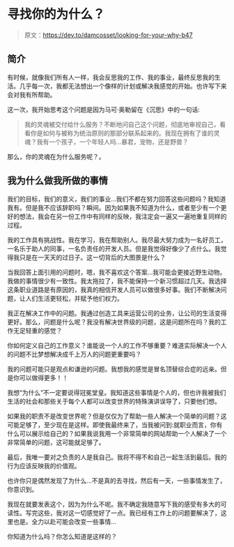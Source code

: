 # 寻找你的为什么？

> 原文：<https://dev.to/damcosset/looking-for-your-why-b47>

## 简介

有时候，就像我们所有人一样，我会反思我的工作、我的事业，最终反思我的生活。几乎每一次，我都无法想出一个像样的计划或解决我感觉的开始。也许写下来会对我有所帮助。

这一次，我开始思考这个问题是因为马可·奥勒留在《沉思》中的一句话:

> 我的灵魂被交付给什么服务？不断地问自己这个问题，彻底地审视自己，看看你是如何与被称为统治原则的那部分联系起来的。我现在拥有了谁的灵魂？我有一个孩子，一个年轻人吗...暴君，宠物，还是野兽？

那么，你的灵魂在为什么服务呢？。

## 我为什么做我所做的事情

我们的目标，我们的意义，我们的事业...我们不都在努力回答这些问题吗？我知道我有。但是我不应该辞职吗？瞬间。因为如果我不知道为什么，或者至少有一个更好的想法，我会在另一份工作中有同样的反映，我注定会一遍又一遍地重复同样的过程。

我的工作具有挑战性。我在学习，我在帮助别人。我尽最大努力成为一名好员工，一名乐于助人的同事，一名负责任的开发人员。但是我觉得好像少了点什么。我觉得我只是在一天天的过日子。这一切背后的大图景是什么？

当我回答上面引用的问题时，嗯，我不喜欢这个答案...我可能会更接近野生动物。我做的事情很少有一致性。我太拖拉了，我不能保持一个新习惯超过几天。我选择这条职业道路是有原因的，我真的相信开发人员可以做很多好事。我们不断解决问题，让人们生活更轻松，并赋予他们权力。

我正在解决工作中的问题。我通过创造工具来运营公司的业务，让公司的生活变得更好。那么，问题是什么呢？我没有解决世界级的问题，这是问题所在吗？我的工作无足轻重的感觉？

你如何定义自己的工作意义？谁能说一个人的工作不够重要？难道实际解决一个人的问题不比梦想解决成千上万人的问题更重要吗？

我的问题可能只是观点和谦逊的问题。我想我的感觉是冒名顶替综合症的远亲。但是你可以做得更多！！

我想“为什么”不一定要说得冠冕堂皇。我知道这些事情是个人的，但也许我被我们生活的社会和那些关于每个人都可以改变世界的特殊演讲误导了，只要他们想。

如果我的职责不是改变世界呢？但是仅仅为了帮助一些人解决一个简单的问题？这可能足够了，至少现在是这样。即使我最终来了，当我被问到:就职业而言，你有什么可以展示给自己的？如果我说我用一个非常简单的网站帮助一个人解决了一个非常简单的问题，这可能就足够了。

最后，我唯一要对之负责的人是我自己。我将不得不和自己一起生活到最后。我的行为应该反映我的价值观。

也许你只是偶然发现了为什么...不是真的去寻找，然后有一天，一些事情发生了，你意识到。

我现在就要发表这个，因为为什么不呢。我不确定我随意写下我的感受有多大的可读性。写完这些，我对这一切感觉好了一点。我已经有工作上的问题要解决了，这里也是。全力以赴可能会改变一些事情...

你知道为什么吗？你怎么知道是这样的？